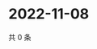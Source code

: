 # 2022-11-08

共 0 条

<!-- BEGIN WEIBO -->
<!-- 最后更新时间 Tue Nov 08 2022 16:25:33 GMT+0800 (China Standard Time) -->

<!-- END WEIBO -->
